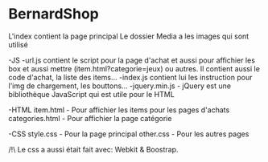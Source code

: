 # BernardShop
L'index contient la page principal
Le dossier Media a les images qui sont utilisé


-JS
  -url.js contient le script pour la page d'achat et aussi pour affichier les box et aussi mettre (item.html?categorie=jeux) ou autres. Il contient aussi le code d'achat, la liste des items...
  -index.js contient lui les instruction pour l'img de chargement, les bouttons...
  -jquery.min.js - jQuery est une bibliothèque JavaScript qui est utile pour le HTML
  
  -HTML
    item.html - Pour affichier les items pour les pages d'achats
    categories.html - Pour affichier la page catégorie
    
-CSS
  style.css - Pour la page principal
  other.css - Pour les autres pages
  
  /!\ Le css a aussi était fait avec: Webkit & Boostrap.
  
